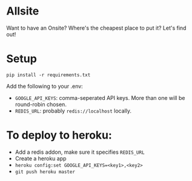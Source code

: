 # Allsite
Want to have an Onsite? Where's the cheapest place to put it? Let's find out!

# Setup

`pip install -r requirements.txt`

Add the following to your .env:

* `GOOGLE_API_KEYS`: comma-seperated API keys. More than one will be round-robin chosen.
* `REDIS_URL`: probably `redis://localhost` locally.

# To deploy to heroku:

* Add a redis addon, make sure it specifies `REDIS_URL`
* Create a heroku app
* `heroku config:set GOOGLE_API_KEYS=<key1>,<key2>`
* `git push heroku master`
